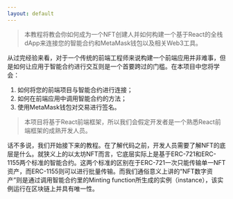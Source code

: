 ```yaml
---
layout: default
--- 
```


> 本教程将教会你如何成为一个NFT创建人并如何构建一个基于React的全栈dApp来连接您的智能合约和MetaMask钱包以及相关Web3工具。

从过完经验来看，对于一个传统的前端工程师来说构建一个前端应用并非难事，但是如何让应用于智能合约进行交互则是一个首要跨过的门槛。在本项目中您将学会：

1. 如何将您的前端项目与智能合约进行连接；
2. 如何在前端应用中调用智能合约的方法；
3. 使用MetaMask钱包对交易进行签名。

> 本项目将基于React前端框架，所以我们会假定开发者是一个熟悉React前端框架的成熟开发人员。

话不多说，我们开始接下来的教程。在了解代码之前，开发人员需要了解NFT的底层是什么。就狭义上的以太坊NFT而言，它底层实际上是基于ERC-721和ERC-1155两个标准的智能合约。这两个标准的区别在于ERC-721一次只能传输单一NFT资产，而ERC-1155则可以进行批量传输。而我们通俗意义上讲的“NFT数字资产”则是通过调用智能合约里的Minting function所生成的实例（instance），该实例运行在区块链上并具有唯一性。




